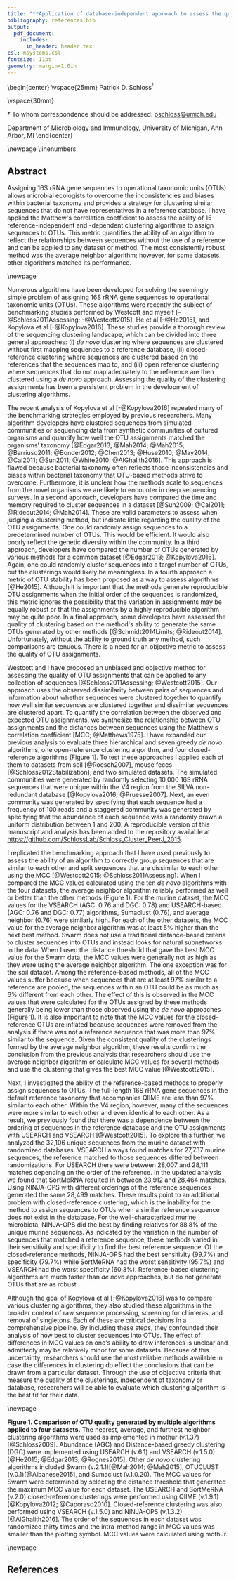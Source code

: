 ```yaml
---
title: "**Application of database-independent approach to assess the quality of OTU picking methods**"
bibliography: references.bib
output:
  pdf_document:
    includes:
      in_header: header.tex
csl: msystems.csl
fontsize: 11pt
geometry: margin=1.0in
---
```





\begin{center}
\vspace{25mm}
Patrick D. Schloss${^\dagger}$

\vspace{30mm}

$\dagger$ To whom correspondence should be addressed: pschloss@umich.edu

Department of Microbiology and Immunology, University of Michigan, Ann Arbor, MI
\end{center}


\newpage
\linenumbers

## Abstract
Assigning 16S rRNA gene sequences to operational taxonomic units (OTUs) allows microbial ecologists to overcome the inconsistencies and biases within bacterial taxonomy and provides a strategy for clustering similar sequences that do not have representatives in a reference database. I have applied the Matthew's correlation coefficient to assess the ability of 15 reference-independent and -dependent clustering algorithms to assign sequences to OTUs. This metric quantifies the ability of an algorithm to reflect the relationships between sequences without the use of a reference and can be applied to any dataset or method. The most consistently robust method was the average neighbor algorithm; however, for some datasets other algorithms matched its performance.


\newpage

Numerous algorithms have been developed for solving the seemingly simple problem of assigning 16S rRNA gene sequences to operational taxonomic units (OTUs). These algorithms were recently the subject of benchmarking studies performed by Westcott and myself [-@Schloss2011Assessing; -@Westcott2015], He et al [-@He2015], and Kopylova et al [-@Kopylova2016]. These studies provide a thorough review of the sequencing clustering landscape, which can be divided into three general approaches: (i) *de novo* clustering where sequences are clustered without first mapping sequences to a reference database, (ii) closed-reference clustering where sequences are clustered based on the references that the sequences map to, and (iii) open reference clustering where sequences that do not map adequately to the reference are then clustered using a *de novo* approach. Assessing the quality of the clustering assignments has been a persistent problem in the development of clustering algorithms.

The recent analysis of Kopylova et al [-@Kopylova2016] repeated many of the benchmarking strategies employed by previous researchers. Many algorithm developers have clustered sequences from simulated communities or sequencing data from synthetic communities of cultured organisms and quantify how well the OTU assignments matched the organisms' taxonomy [@Edgar2013; @Mah2014; @Mah2015; @Barriuso2011; @Bonder2012; @Chen2013; @Huse2010; @May2014; @Cai2011; @Sun2011; @White2010; @AlGhalith2016]. This approach is flawed because bacterial taxonomy often reflects those inconsistencies and biases within bacterial taxonomy that OTU-based methods strive to overcome. Furthermore, it is unclear how the methods scale to sequences from the novel organisms we are likely to encounter in deep sequencing surveys. In a second approach, developers have compared the time and memory required to cluster sequences in a dataset [@Sun2009; @Cai2011; @Rideout2014; @Mah2014]. These are valid parameters to assess when judging a clustering method, but indicate little regarding the quality of the OTU assignments. One could randomly assign sequences to a predetermined number of OTUs. This would be efficient. It would also poorly reflect the genetic diversity within the community. In a third approach, developers have compared the number of OTUs generated by various methods for a common dataset [@Edgar2013; @Kopylova2016]. Again, one could randomly cluster sequences into a target number of OTUs, but the clusterings would likely be meaningless. In a fourth approach a metric of OTU stability has been proposed as a way to assess algorithms [@He2015]. Although it is important that the methods generate reproducible OTU assignments when the initial order of the sequences is randomized, this metric ignores the possibility that the variation in assignments may be equally robust or that the assignments by a highly reproducible algorithm may be quite poor. In a final approach, some developers have assessed the quality of clustering based on the method's ability to generate the same OTUs generated by other methods [@Schmidt2014Limits; @Rideout2014]. Unfortunately, without the ability to ground truth any method, such comparisons are tenuous. There is a need for an objective metric to assess the quality of OTU assignments.

Westcott and I have proposed an unbiased and objective method for assessing the quality of OTU assignments that can be applied to any collection of sequences [@Schloss2011Assessing; @Westcott2015]. Our approach uses the observed dissimilarity between pairs of sequences and information about whether sequences were clustered together to quantify how well similar sequences are clustered together and dissimilar sequences are clustered apart. To quantify the correlation between the observed and expected OTU assignments, we synthesize the relationship between OTU assignments and the distances between sequences using the Matthew's correlation coefficient [MCC; @Matthews1975]. I have expanded our previous analysis to evaluate three hierarchical and seven greedy *de novo* algorithms, one open-reference clustering algorithm, and four closed-reference algorithms (Figure 1). To test these approaches I applied each of them to datasets from soil [@Roesch2007], mouse feces [@Schloss2012Stabilization], and two simulated datasets. The simulated communities were generated by randomly selecting 10,000 16S rRNA sequences that were unique within the V4 region from the SILVA non-redundant database [@Kopylova2016; @Pruesse2007]. Next, an even community was generated by specifying that each sequence had a frequency of 100 reads and a staggered community was generated by specifying that the abundance of each sequence was a randomly drawn a uniform distribution between 1 and 200. A reproducible version of this manuscript and analysis has been added to the repository available at https://github.com/SchlossLab/Schloss_Cluster_PeerJ_2015.



I replicated the benchmarking approach that I have used previously to assess the ability of an algorithm to correctly group sequences that are similar to each other and split sequences that are dissimilar to each other using the MCC [@Westcott2015; @Schloss2011Assessing]. When I compared the MCC values calculated using the ten *de novo* algorithms with the four datasets, the average neighbor algorithm reliably performed as well or better than the other methods (Figure 1). For the murine dataset, the MCC values for the VSEARCH (AGC: 0.76 and DGC: 0.78) and USEARCH-based (AGC: 0.76 and DGC: 0.77) algorithms, Sumaclust (0.76), and average neighbor (0.76) were similarly high. For each of the other datasets, the MCC value for the average neighbor algorithm was at least 5% higher than the next best method. Swarm does not use a traditional distance-based criteria to cluster sequences into OTUs and instead looks for natural subnetworks in the data. When I used the distance threshold that gave the best MCC value for the Swarm data, the MCC values were generally not as high as they were using the average neighbor algorithm. The one exception was for the soil dataset. Among the reference-based methods, all of the MCC values suffer because when sequences that are at least 97% similar to a reference are pooled, the sequences within an OTU could be as much as 6% different from each other. The effect of this is observed in the MCC values that were calculated for the OTUs assigned by these methods generally being lower than those observed using the *de novo* approaches (Figure 1). It is also important to note that the MCC values for the closed-reference OTUs are inflated because sequences were removed from the analysis if there was not a reference sequence that was more than 97% similar to the sequence. Given the consistent quality of the clusterings formed by the average neighbor algorithm, these results confirm the conclusion from the previous analysis that researchers should use the average neighbor algorithm or calculate MCC values for several methods and use the clustering that gives the best MCC value [@Westcott2015].



Next, I investigated the ability of the reference-based methods to properly assign sequences to OTUs. The full-length 16S rRNA gene sequences in the default reference taxonomy that accompanies QIIME are less than 97% similar to each other. Within the V4 region, however, many of the sequences were more similar to each other and even identical to each other. As a result, we previously found that there was a dependence between the ordering of sequences in the reference database and the OTU assignments with USEARCH and VSEARCH [@Westcott2015]. To explore this further, we analyzed the 32,106 unique sequences from the murine dataset with randomized databases. VSEARCH always found matches for 27,737 murine sequences, the reference matched to those sequences differed between randomizations. For USEARCH there were between 28,007 and 28,111 matches depending on the order of the reference. In the updated analysis we found that SortMeRNA resulted in between 23,912 and 28,464 matches. Using NINJA-OPS with different orderings of the reference sequences generated the same 28,499 matches. These results point to an additional problem with closed-reference clustering, which is the inability for the method to assign sequences to OTUs when a similar reference sequence does not exist in the database. For the well-characterized murine microbiota, NINJA-OPS did the best by finding relatives for 88.8% of the unique murine sequences. As indicated by the variation in the number of sequences that matched a reference sequence, these methods varied in their sensitivity and specificity to find the best reference sequence. Of the closed-reference methods, NINJA-OPS had the best sensitivity (99.7%) and specificity (79.7%) while SortMeRNA had the worst sensitivity (95.7%) and VSEARCH had the worst specificity (60.3%).  Reference-based clustering algorithms are much faster than *de novo* approaches, but do not generate OTUs that are as robust.

Although the goal of Kopylova et al [-@Kopylova2016] was to compare various clustering algorithms, they also studied these algorithms in the broader context of raw sequence processing, screening for chimeras, and removal of singletons. Each of these are critical decisions in a comprehensive pipeline. By including these steps, they confounded their analysis of how best to cluster sequences into OTUs. The effect of differences in MCC values on one's ability to draw inferences is unclear and admittedly may be relatively minor for some datasets. Because of this uncertainty, researchers should use the most reliable methods available in case the differences in clustering do effect the conclusions that can be drawn from a particular dataset. Through the use of objective criteria that measure the quality of the clusterings, independent of taxonomy or database, researchers will be able to evaluate which clustering algorithm is the best fit for their data.

\newpage

**Figure 1. Comparison of OTU quality generated by multiple algorithms applied to four datasets.** The nearest, average, and furthest neighbor clustering algorithms were used as implemented in mothur (v.1.37)[@Schloss2009]. Abundance (AGC) and Distance-based greedy clustering (DGC) were implemented using USEARCH (v.6.1) and VSEARCH (v.1.5.0)[@He2015; @Edgar2013; @Rognes2015]. Other *de novo* clustering algorithms included Swarm (v.2.1.1)[@Mah2014; @Mah2015], OTUCLUST (v.0.1)[@Albanese2015], and Sumaclust (v.1.0.20). The MCC values for Swarm were determined by selecting the distance threshold that generated the maximum MCC value for each dataset. The USEARCH and SortMeRNA (v.2.0) closed-reference clusterings were performed using QIIME (v.1.9.1) [@Kopylova2012; @Caporaso2010]. Closed-reference clustering was also performed using VSEARCH (v.1.5.0) and NINJA-OPS (v.1.3.2) [@AlGhalith2016]. The order of the sequences in each dataset was randomized thirty times and the intra-method range in MCC values was smaller than the plotting symbol. MCC values were calculated using mothur.

\newpage

## References
